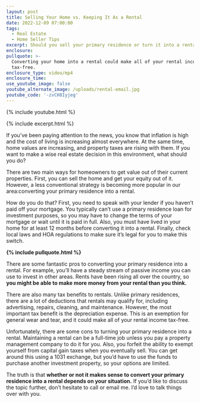 ```yaml
---
layout: post
title: Selling Your Home vs. Keeping It As a Rental
date: 2022-12-09 07:00:00
tags:
  - Real Estate
  - Home Seller Tips
excerpt: Should you sell your primary residence or turn it into a rental property?
enclosure:
pullquote: >-
  Converting your home into a rental could make all of your rental income
  tax-free.
enclosure_type: video/mp4
enclosure_time:
use_youtube_image: false
youtube_alternate_image: /uploads/rental-email.jpg
youtube_code: '-zvCH8Iyjeg'
---
```

{% include youtube.html %}

{% include excerpt.html %}

If you’ve been paying attention to the news, you know that inflation is high and the cost of living is increasing almost everywhere. At the same time, home values are increasing, and property taxes are rising with them. If you want to make a wise real estate decision in this environment, what should you do?&nbsp;

There are two main ways for homeowners to get value out of their current properties. First, you can sell the home and get your equity out of it. However, a less conventional strategy is becoming more popular in our area:converting your primary residence into a rental.&nbsp;

How do you do that? First, you need to speak with your lender if you haven’t paid off your mortgage. You typically can’t use a primary residence loan for investment purposes, so you may have to change the terms of your mortgage or wait until it is paid in full. Also, you must have lived in your home for at least 12 months before converting it into a rental. Finally, check local laws and HOA regulations to make sure it’s legal for you to make this switch.

**{% include pullquote.html %}**

There are some fantastic pros to converting your primary residence into a rental. For example, you’ll have a steady stream of passive income you can use to invest in other areas. Rents have been rising all over the country, so **you might be able to make more money from your rental than you think.&nbsp;**

There are also many tax benefits to rentals. Unlike primary residences, there are a lot of deductions that rentals may qualify for, including advertising, repairs, cleaning, and maintenance. However, the most important tax benefit is the depreciation expense. This is an exemption for general wear and tear, and it could make all of your rental income tax-free.&nbsp;

Unfortunately, there are some cons to turning your primary residence into a rental. Maintaining a rental can be a full-time job unless you pay a property management company to do it for you. Also, you forfeit the ability to exempt yourself from capital gain taxes when you eventually sell. You can get around this using a 1031 exchange, but you’d have to use the funds to purchase another investment property, so your options are limited.&nbsp;

The truth is that **whether or not it makes sense to convert your primary residence into a rental depends on your situation.** If you’d like to discuss the topic further, don’t hesitate to call or email me. I’d love to talk things over with you.